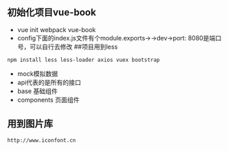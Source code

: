 ## 初始化项目vue-book
- vue init webpack vue-book
- config下面的index.js文件有个module.exports->->dev->port: 8080是端口号，可以自行去修改
##项目用到less
```
npm install less less-loader axios vuex bootstrap
```
- mock模拟数据
- api代表的是所有的接口
- base 基础组件
- components 页面组件

## 用到图片库
```
http://www.iconfont.cn
```